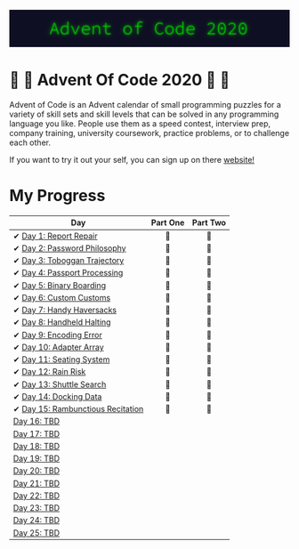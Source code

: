 ![Advent Of Code 2020](aoc20.png)
# 🎅 🎄 Advent Of Code 2020 🎄 🎅

Advent of Code is an Advent calendar of small programming puzzles for a variety of skill sets and skill levels that can be solved in any programming language you like. People use them as a speed contest, interview prep, company training, university coursework, practice problems, or to challenge each other.

If you want to try it out your self, you can sign up on there [website!](https://adventofcode.com/)

# My Progress

| Day                                                                                                     | Part One | Part Two |
| ------------------------------------------------------------------------------------------------------- | :------: | :------: |
| ✔ [Day 1: Report Repair](https://github.com/yorickcleerbout/Advent-Of-Code-2020/tree/main/Day_01)       |    🌟    |    🌟    |
| ✔ [Day 2: Password Philosophy](https://github.com/yorickcleerbout/Advent-Of-Code-2020/tree/main/Day_02) |    🌟    |    🌟    |
| ✔ [Day 3: Toboggan Trajectory](https://github.com/yorickcleerbout/Advent-Of-Code-2020/tree/main/Day_03) |    🌟    |    🌟    |
| ✔ [Day 4: Passport Processing](https://github.com/yorickcleerbout/Advent-Of-Code-2020/tree/main/Day_04) |    🌟    |    🌟    |
| ✔ [Day 5: Binary Boarding](https://github.com/yorickcleerbout/Advent-Of-Code-2020/tree/main/Day_05)     |    🌟     |    🌟     |
| ✔ [Day 6: Custom Customs](https://github.com/yorickcleerbout/Advent-Of-Code-2020/tree/main/Day_06)                                                                                          |    🌟      |    🌟      |
| ✔ [Day 7: Handy Haversacks](https://github.com/yorickcleerbout/Advent-Of-Code-2020/tree/main/Day_07)                                                                                          |     🌟     |     🌟     |
| ✔ [Day 8: Handheld Halting](https://github.com/yorickcleerbout/Advent-Of-Code-2020/tree/main/Day_08)                                                                                          |    🌟      |     🌟     |
| ✔ [Day 9: Encoding Error](https://github.com/yorickcleerbout/Advent-Of-Code-2020/tree/main/Day_09)                                                                                          |     🌟     |     🌟     |
| ✔ [Day 10: Adapter Array](https://github.com/yorickcleerbout/Advent-Of-Code-2020/tree/main/Day_10)                                                                                         |     🌟     |     🌟     |
| ✔ [Day 11: Seating System](https://github.com/yorickcleerbout/Advent-Of-Code-2020/tree/main/Day_11)                                                                                         |    🌟      |     🌟     |
| ✔ [Day 12: Rain Risk](https://github.com/yorickcleerbout/Advent-Of-Code-2020/tree/main/Day_12)                                                                                         |     🌟     |     🌟     |
| ✔ [Day 13: Shuttle Search](https://github.com/yorickcleerbout/Advent-Of-Code-2020/tree/main/Day_13)                                                                                         |     🌟     |    🌟      |
| ✔ [Day 14: Docking Data](https://github.com/yorickcleerbout/Advent-Of-Code-2020/tree/main/Day_14)                                                                                         |     🌟     |     🌟     |
| ✔ [Day 15: Rambunctious Recitation](https://github.com/yorickcleerbout/Advent-Of-Code-2020/tree/main/Day_15)                                                                                         |    🌟      |     🌟     |
| [Day 16: TBD]()                                                                                         |          |          |
| [Day 17: TBD]()                                                                                         |          |          |
| [Day 18: TBD]()                                                                                         |          |          |
| [Day 19: TBD]()                                                                                         |          |          |
| [Day 20: TBD]()                                                                                         |          |          |
| [Day 21: TBD]()                                                                                         |          |          |
| [Day 22: TBD]()                                                                                         |          |          |
| [Day 23: TBD]()                                                                                         |          |          |
| [Day 24: TBD]()                                                                                         |          |          |
| [Day 25: TBD]()                                                                                         |          |          |
